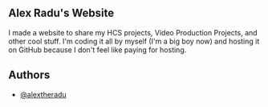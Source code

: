 ## Alex Radu's Website

I made a website to share my HCS projects, Video Production Projects, and other cool stuff. I'm coding it all by myself (I'm a big boy now) and hosting it on GitHub because I don't feel like paying for hosting. 


## Authors

- [@alextheradu](https://www.github.com/alextheradu)